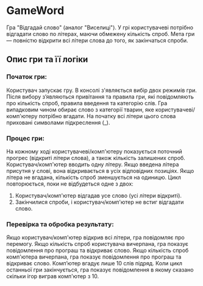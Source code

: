 # GameWord
Гра "Відгадай слово" (аналог "Виселиці"). У грі користувачеві потрібно відгадати слово по літерах, маючи обмежену кількість спроб. Мета гри — повністю відкрити всі літери слова до того, як закінчаться спроби.

## Опис гри та її логіки
### Початок гри:
Користувач запускає гру. В консолі з'являється вибір двох режимів гри. Після вибору зʼявляються привітання та правила гри, які повідомляють про кількість спроб, правила введення та категорію слів.
Гра випадковим чином обирає слово з категорії тварин, яке користувачеві/комп'ютеру потрібно вгадати. На початку всі літери цього слова приховані символами підкреслення (_).
### Процес гри:
На кожному ході користувачеві/комп'ютеру показується поточний прогрес (відкриті літери слова), а також кількість залишених спроб.
Користувач/комп'ютер вводить одну літеру.
Якщо введена літера присутня у слові, вона відкривається в усіх відповідних позиціях. Якщо літера не вгадана, кількість спроб зменшується на одиницю.
Цикл повторюється, поки не відбудеться одне з двох:
1. Користувач/комп'ютер відгадав усе слово (усі літери відкриті).
2. Закінчилися спроби, і користувач/комп'ютер не встиг відгадати слово.
### Перевірка та обробка результату:
Якщо користувач/комп'ютер відкрив всі літери, гра повідомляє про перемогу.
Якщо кількість спроб користувача вичерпана, гра показує повідомлення про програш та відкриває слово.
Якщо кількість спроб комп'ютера вичерпана, гра показує повідомлення про програш та відкриває слово. Компʼютер вгадує лише 10 слів підряд. Коли цикл останньої гри закінчується, гра показує повідомлення в якому сказано скільки ігор виграв комп'ютер з 10.